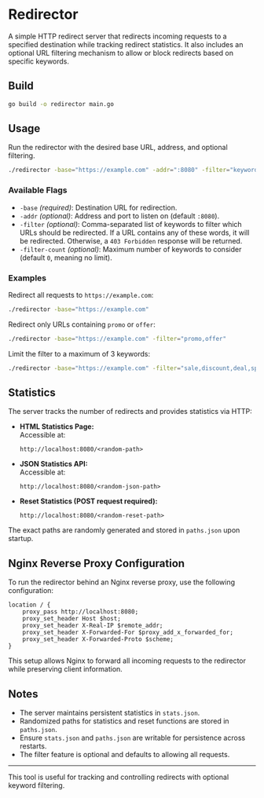 # Redirector

A simple HTTP redirect server that redirects incoming requests to a specified destination while tracking redirect statistics. It also includes an optional URL filtering mechanism to allow or block redirects based on specific keywords.

## Build

```sh
go build -o redirector main.go
```

## Usage

Run the redirector with the desired base URL, address, and optional filtering.

```sh
./redirector -base="https://example.com" -addr=":8080" -filter="keyword1,keyword2" -filter-count=5
```

### Available Flags

- `-base` *(required)*: Destination URL for redirection.
- `-addr` *(optional)*: Address and port to listen on (default `:8080`).
- `-filter` *(optional)*: Comma-separated list of keywords to filter which URLs should be redirected. If a URL contains any of these words, it will be redirected. Otherwise, a `403 Forbidden` response will be returned.
- `-filter-count` *(optional)*: Maximum number of keywords to consider (default `0`, meaning no limit).

### Examples

Redirect all requests to `https://example.com`:
```sh
./redirector -base="https://example.com"
```

Redirect only URLs containing `promo` or `offer`:
```sh
./redirector -base="https://example.com" -filter="promo,offer"
```

Limit the filter to a maximum of 3 keywords:
```sh
./redirector -base="https://example.com" -filter="sale,discount,deal,special" -filter-count=3
```

## Statistics

The server tracks the number of redirects and provides statistics via HTTP:

- **HTML Statistics Page:**  
  Accessible at:  
  ```
  http://localhost:8080/<random-path>
  ```
- **JSON Statistics API:**  
  Accessible at:  
  ```
  http://localhost:8080/<random-json-path>
  ```
- **Reset Statistics (POST request required):**  
  ```
  http://localhost:8080/<random-reset-path>
  ```

The exact paths are randomly generated and stored in `paths.json` upon startup.

## Nginx Reverse Proxy Configuration

To run the redirector behind an Nginx reverse proxy, use the following configuration:

```nginx
location / {
    proxy_pass http://localhost:8080;
    proxy_set_header Host $host;
    proxy_set_header X-Real-IP $remote_addr;
    proxy_set_header X-Forwarded-For $proxy_add_x_forwarded_for;
    proxy_set_header X-Forwarded-Proto $scheme;
}
```

This setup allows Nginx to forward all incoming requests to the redirector while preserving client information.

## Notes

- The server maintains persistent statistics in `stats.json`.
- Randomized paths for statistics and reset functions are stored in `paths.json`.
- Ensure `stats.json` and `paths.json` are writable for persistence across restarts.
- The filter feature is optional and defaults to allowing all requests.

---

This tool is useful for tracking and controlling redirects with optional keyword filtering.
